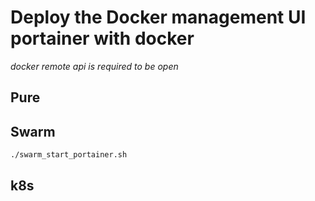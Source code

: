 # Deploy the Docker management UI portainer with docker

*docker remote api is required to be open*

## Pure

## Swarm

```bash
./swarm_start_portainer.sh
```

## k8s
